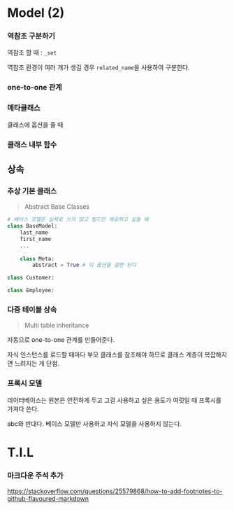 # Model (2)

### 역참조 구분하기

역참조 할 때 : `_set`

역참조 환경이 여러 개가 생길 경우 `related_name`을 사용하여 구분한다.

### one-to-one 관계

### 메타클래스

클래스에 옵션을 줄 때

### 클래스 내부 함수

## 상속

### 추상 기본 클래스 

> Abstract Base Classes

```python
# 베이스 모델은 실제로 쓰지 않고 필드만 제공하고 싶을 때
class BaseModel:
	last_name
	first_name
    ...
    
	class Meta:
		abstract = True # 이 옵션을 걸면 된다

class Customer:

class Employee:
```


### 다중 테이블 상속

> Multi table inheritance

자동으로 one-to-one 관계를 만들어준다.

자식 인스턴스를 로드할 때마다 부모 클래스를 참조해야 하므로 클래스 계층이 복잡해지면 느려지는 게 단점.


### 프록시 모델

데이터베이스는 원본은 안전하게 두고 그걸 사용하고 싶은 용도가 여럿일 때 프록시를 가져다 쓴다.

abc와 반대다. 베이스 모델만 사용하고 자식 모델을 사용하지 않는다.








# T.I.L

### 마크다운 주석 추가

https://stackoverflow.com/questions/25579868/how-to-add-footnotes-to-github-flavoured-markdown